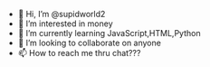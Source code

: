 - 👋 Hi, I’m @supidworld2
- 👀 I’m interested in money
- 🌱 I’m currently learning JavaScript,HTML,Python
- 💞️ I’m looking to collaborate on anyone
- 📫 How to reach me thru chat???
<!---
supidworld2/supidworld2 is a ✨ special ✨ repository because its `README.md` (this file) appears on your GitHub profile.
You can click the Preview link to take a look at your changes.
--->
